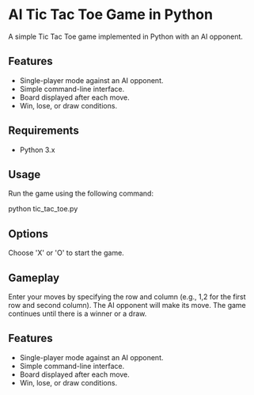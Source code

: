 

# AI Tic Tac Toe Game in Python

A simple Tic Tac Toe game implemented in Python with an AI opponent.

## Features

- Single-player mode against an AI opponent.
- Simple command-line interface.
- Board displayed after each move.
- Win, lose, or draw conditions.

## Requirements

- Python 3.x

## Usage
Run the game using the following command:

python tic_tac_toe.py

## Options
Choose 'X' or 'O' to start the game.

## Gameplay
Enter your moves by specifying the row and column (e.g., 1,2 for the first row and second column).
The AI opponent will make its move.
The game continues until there is a winner or a draw.

## Features

- Single-player mode against an AI opponent.
- Simple command-line interface.
- Board displayed after each move.
- Win, lose, or draw conditions.


